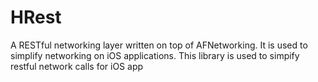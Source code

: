 # HRest
A RESTful networking layer written on top of AFNetworking. It is used to simplify networking on iOS applications.
This library is used to simpify restful network calls for iOS app
